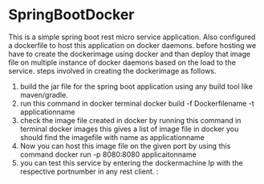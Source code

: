 # SpringBootDocker

This is a simple spring boot rest micro service application. Also configured a dockerfile to host this application on docker daemons. before hosting we have to create the dockerimage using docker and than deploy that image file on multiple instance of docker daemons based on the load to the service. steps involved in creating the dockerimage as follows.

1. build the jar file for the spring boot application using any build tool like maven/gradle.
2. run this command in docker terminal 
        docker build -f Dockerfilename -t applicationname
3. check the image file created in docker by running this command in terminal
        docker images
  this gives a list of image file in docker you should find the imagefile with name as applicationname
4. Now you can host this image file on the given port by using this command
        docker run -p 8080:8080 applicaitonname
5. you can test this service by entering the dockermachine Ip with the respective portnumber in any rest client.
        <docker-machineIP>:<exposedport>
